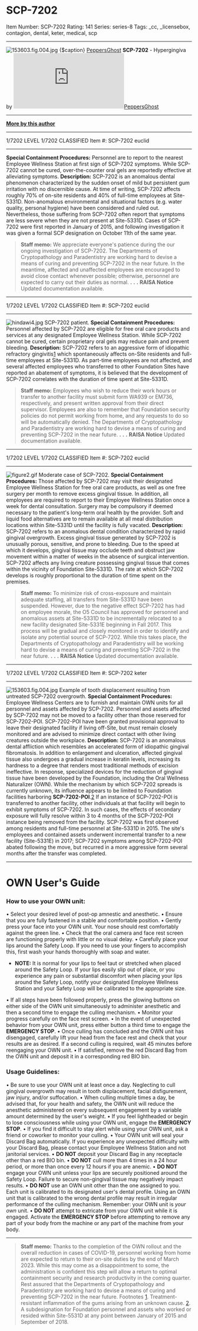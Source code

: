 # SCP-7202
Item Number: SCP-7202
Rating: 141
Series: series-8
Tags: _cc, _licensebox, contagion, dental, keter, medical, scp

---

![153603.fig.004.jpg](https://scp-wiki.wdfiles.com/local--files/scp-7202/153603.fig.004.jpg)
{$caption}
[PeppersGhost](javascript:;)
**SCP-7202** \- Hypergingiva by [![PeppersGhost](https://www.wikidot.com/avatar.php?userid=1553042&amp;size=small&amp;timestamp=1750204149)](http://www.wikidot.com/user:info/peppersghost)[PeppersGhost](http://www.wikidot.com/user:info/peppersghost)
* * *
**[More by this author](/peppersghost)**
* * *
1/7202 LEVEL 1/7202
CLASSIFIED
Item #: SCP-7202
euclid
* * *
**Special Containment Procedures:** Personnel are to report to the nearest Employee Wellness Station at first sign of SCP-7202 symptoms. While SCP-7202 cannot be cured, over-the-counter oral gels are reportedly effective at alleviating symptoms.
**Description:** SCP-7202 is an anomalous dental phenomenon characterized by the sudden onset of mild but persistent gum irritation with no discernible cause. At time of writing, SCP-7202 affects roughly 70% of on-site residents and 40% of full-time employees at Site-5331D. Non-anomalous environmental and situational factors (e.g. water quality, personal hygiene) have been considered and ruled out. Nevertheless, those suffering from SCP-7202 often report that symptoms are less severe when they are not present at Site-5331D.
Cases of SCP-7202 were first reported in January of 2015, and following investigation it was given a formal SCP designation on October 11th of the same year.
> **Staff memo:** We appreciate everyone's patience during the our ongoing investigation of SCP-7202. The Departments of Cryptopathology and Paradentistry are working hard to devise a means of curing and preventing SCP-7202 in the near future. In the meantime, affected and unaffected employees are encouraged to avoid close contact whenever possible; otherwise, personnel are expected to carry out their duties as normal.
**.**
**.**
**.**
**RAISA Notice**
Updated documentation available.
  
  
  
  
  

* * *
1/7202 LEVEL 1/7202
CLASSIFIED
Item #: SCP-7202
euclid
* * *
![hindawi4.jpg](https://scp-wiki.wdfiles.com/local--files/scp-7202/hindawi4.jpg)
SCP-7202 patient.
**Special Containment Procedures:** Personnel affected by SCP-7202 are eligible for free oral care products and services at any designated Employee Wellness Station. While SCP-7202 cannot be cured, certain proprietary oral gels may reduce pain and prevent bleeding.
**Description:** SCP-7202 refers to an aggressive form of idiopathic refractory gingivitis[1](javascript:;) which spontaneously affects on-Site residents and full-time employees at Site-5331D. As part-time employees are not affected, and several affected employees who transferred to other Foundation Sites have reported an abatement of symptoms, it is believed that the development of SCP-7202 correlates with the duration of time spent at Site-5331D.
> **Staff memo:** Employees who wish to reduce their work hours or transfer to another facility must submit form WA939 or EM736, respectively, and present written approval from their direct supervisor. Employees are also to remember that Foundation security policies do not permit working from home, and any requests to do so will be automatically denied. The Departments of Cryptopathology and Paradentistry are working hard to devise a means of curing and preventing SCP-7202 in the near future.
**.**
**.**
**.**
**RAISA Notice**
Updated documentation available.
  
  
  
  
  

* * *
1/7202 LEVEL 1/7202
CLASSIFIED
Item #: SCP-7202
euclid
* * *
![figure2.gif](https://scp-wiki.wdfiles.com/local--files/scp-7202/figure2.gif)
Moderate case of SCP-7202.
**Special Containment Procedures:** Those affected by SCP-7202 may visit their designated Employee Wellness Station for free oral care products, as well as one free surgery per month to remove excess gingival tissue. In addition, all employees are required to report to their Employee Wellness Station once a week for dental consultation. Surgery may be compulsory if deemed necessary to the patient's long-term oral health by the provider.
Soft and liquid food alternatives are to remain available at all meal distribution locations within Site-5331D until the facility is fully vacated.
**Description:** SCP-7202 refers to an anomalous dental condition characterized by rapid gingival overgrowth. Excess gingival tissue generated by SCP-7202 is unusually porous, sensitive, and prone to bleeding. Due to the speed at which it develops, gingival tissue may occlude teeth and obstruct jaw movement within a matter of weeks in the absence of surgical intervention.
SCP-7202 affects any living creature possessing gingival tissue that comes within the vicinity of Foundation Site-5331D. The rate at which SCP-7202 develops is roughly proportional to the duration of time spent on the premises.
> **Staff memo:** To minimize risk of cross-exposure and maintain adequate staffing, all transfers from Site-5331D have been suspended. However, due to the negative effect SCP-7202 has had on employee morale, the O5 Council has approved for personnel and anomalous assets at Site-5331D to be incrementally relocated to a new facility designated Site-5331E beginning in Fall 2017. This process will be gradual and closely monitored in order to identify and isolate any potential source of SCP-7202. While this takes place, the Departments of Cryptopathology and Paradentistry will be working hard to devise a means of curing and preventing SCP-7202 in the near future.
**.**
**.**
**.**
**RAISA Notice**
Updated documentation available.
  
  
  
  
  

* * *
1/7202 LEVEL 1/7202
CLASSIFIED
Item #: SCP-7202
keter
* * *
![153603.fig.004.jpg](https://scp-wiki.wdfiles.com/local--files/scp-7202/153603.fig.004.jpg)
Example of tooth displacement resulting from untreated SCP-7202 overgrowth.
**Special Containment Procedures:** Employee Wellness Centers are to furnish and maintain OWN units for all personnel and assets affected by SCP-7202. Personnel and assets affected by SCP-7202 may not be moved to a facility other than those reserved for SCP-7202-POI.
SCP-7202-POI have been granted provisional approval to leave their designated facility if living off-Site, but must remain closely monitored and are advised to minimize direct contact with other living creatures outside the workplace.
**Description:** SCP-7202 is an anomalous dental affliction which resembles an accelerated form of idiopathic gingival fibromatosis. In addition to enlargement and ulceration, affected gingival tissue also undergoes a gradual increase in keratin levels, increasing its hardness to a degree that renders most traditional methods of excision ineffective. In response, specialized devices for the reduction of gingival tissue have been developed by the Foundation, including the Oral Wellness Naturalizer (OWN).
While the mechanism by which SCP-7202 spreads is currently unknown, its influence appears to be limited to Foundation facilities harboring **SCP-7202-POI**.[2](javascript:;) If an instance of SCP-7202-POI is transferred to another facility, other individuals at that facility will begin to exhibit symptoms of SCP-7202. In such cases, the effects of secondary exposure will fully resolve within 3 to 4 months of the SCP-7202-POI instance being removed from the facility.
SCP-7202 was first observed among residents and full-time personnel at Site-5331D in 2015. The site's employees and contained assets underwent incremental transfer to a new facility (Site-5331E) in 2017; SCP-7202 symptoms among SCP-7202-POI abated following the move, but recurred in a more aggressive form several months after the transfer was completed.
* * *
# OWN User's Guide
### How to use your OWN unit:
• Select your desired level of post-op amnestic and anesthetic.
• Ensure that you are fully fastened in a stable and comfortable position.
• Gently press your face into your OWN unit. Your nose should rest comfortably against the green line.
• Check that the oral camera and face rest screen are functioning properly with little or no visual delay.
• Carefully place your lips around the Safety Loop. If you need to use your fingers to accomplish this, first wash your hands thoroughly with soap and water.
  * **NOTE:** It is normal for your lips to feel taut or stretched when placed around the Safety Loop. If your lips easily slip out of place, or you experience any pain or substantial discomfort when placing your lips around the Safety Loop, notify your designated Employee Wellness Station and your Safety Loop will be calibrated to the appropriate size.

• If all steps have been followed properly, press the glowing buttons on either side of the OWN unit simultaneously to administer anesthetic and then a second time to engage the culling mechanism.
• Monitor your progress carefully on the face rest screen.
• In the event of unexpected behavior from your OWN unit, press either button a third time to engage the **EMERGENCY STOP**.
• Once culling has concluded and the OWN unit has disengaged, carefully lift your head from the face rest and check that your results are as desired. If a second culling is required, wait 45 minutes before reengaging your OWN unit.
• If satisfied, remove the red Discard Bag from the OWN unit and deposit it in a corresponding red BIO bin.
### Usage Guidelines:
• Be sure to use your OWN unit at least once a day. Neglecting to cull gingival overgrowth may result in tooth displacement, facial disfigurement, jaw injury, and/or suffocation.
• When culling multiple times a day, be advised that, for your health and safety, the OWN unit will reduce the anesthetic administered on every subsequent engagement by a variable amount determined by the user's weight.
• If you feel lightheaded or begin to lose consciousness while using your OWN unit, engage the **EMERGENCY STOP**.
• If you find it difficult to stay alert while using your OWN unit, ask a friend or coworker to monitor your culling.
• Your OWN unit will seal your Discard Bag automatically. If you experience any unexpected difficulty with your Discard Bag, please contact your Employee Wellness Station and not janitorial services.
• **DO NOT** deposit your Discard Bag in any receptacle other than a red BIO bin.
• **DO NOT** cull more than 4 times in a 24 hour period, or more than once every 12 hours if you are anemic.
• **DO NOT** engage your OWN unit unless your lips are securely positioned around the Safety Loop. Failure to secure non-gingival tissue may negatively impact results.
• **DO NOT** use an OWN unit other than the one assigned to you. Each unit is calibrated to its designated user's dental profile. Using an OWN unit that is calibrated to the wrong dental profile may result in irregular performance of the culling mechanism. Remember: your OWN unit is _your own_ unit.
• **DO NOT** attempt to extricate from your OWN unit while it is engaged. Activate the **EMERGENCY STOP** before attempting to remove any part of your body from the machine or any part of the machine from your body.
* * *
> **Staff memo:** Thanks to the completion of the OWN rollout and the overall reduction in cases of COVID-19, personnel working from home are expected to return to their on-site duties by the end of March 2023. While this may come as a disappointment to some, the administration is confident this step will allow a return to optimal containment security and research productivity in the coming quarter. Rest assured that the Departments of Cryptopathology and Paradentistry are working hard to devise a means of curing and preventing SCP-7202 in the near future.
Footnotes
[1](javascript:;). Treatment-resistant inflammation of the gums arising from an unknown cause.
[2](javascript:;). A subdesignation for Foundation personnel and assets who worked or resided within Site-5531D at any point between January of 2015 and September of 2018.